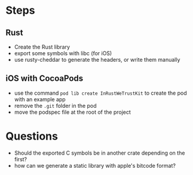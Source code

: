# Steps

## Rust

* Create the Rust library
* export some symbols with libc (for iOS)
* use rusty-cheddar to generate the headers, or write them manually

## iOS with CocoaPods

* use the command `pod lib create InRustWeTrustKit` to create the pod with an example app
* remove the `.git` folder in the pod
* move the podspec file at the root of the project

# Questions

* Should the exported C symbols be in another crate depending on the first?
* how can we generate a static library with apple's bitcode format?
